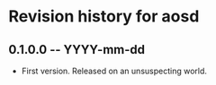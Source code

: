 # Revision history for aosd

## 0.1.0.0 -- YYYY-mm-dd

* First version. Released on an unsuspecting world.
